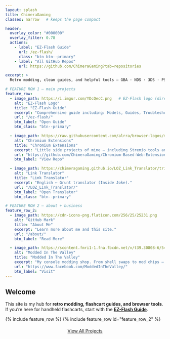```yaml
---
layout: splash
title: ChimeraGaming
classes: narrow   # keeps the page compact

header:
  overlay_color: "#000000"
  overlay_filter: 0.78
  actions:
    - label: "EZ-Flash Guide"
      url: /ez-flash/
      class: "btn btn--primary"
    - label: "All GitHub Repos"
      url: https://github.com/ChimeraGaming?tab=repositories

excerpt: >
  Retro modding, clean guides, and helpful tools — GBA · NDS · 3DS · PSP/Vita · Chromium Extensions

# FEATURE ROW 1 — main projects
feature_row:
  - image_path: https://i.imgur.com/YDcQecC.png   # EZ-Flash logo (direct image link)
    alt: "EZ-Flash Logo"
    title: "EZ-Flash Guide"
    excerpt: "Comprehensive guide including: Models, Guides, Troubleshooting, Cheats, Themes, and more!"
    url: "/ez-flash/"
    btn_label: "Open Guide"
    btn_class: "btn--primary"

  - image_path: https://raw.githubusercontent.com/alrra/browser-logos/main/src/chrome/chrome_128x128.png
    alt: "Chromium Extensions"
    title: "Chromium Extensions"
    excerpt: "Little side projects of mine — including Stremio tools and Amazon “Save for Later” search."
    url: "https://github.com/ChimeraGaming/Chromium-Based-Web-Extensions"
    btn_label: "View Repo"

  - image_path: https://chimeragaming.github.io/LOZ_Link_Translator/triforce.png
    alt: "Link Translator"
    title: "Link Translator"
    excerpt: "English ↔ Grunt translator (Inside Joke)."
    url: "/LOZ_Link_Translator/"
    btn_label: "Open Translator"
    btn_class: "btn--primary"

# FEATURE ROW 2 — about + business
feature_row_2:
  - image_path: https://cdn-icons-png.flaticon.com/256/25/25231.png
    alt: "GitHub Mark"
    title: "About Me"
    excerpt: "Learn more about me and this site."
    url: "/about/"
    btn_label: "Read More"

  - image_path: https://scontent.fmri1-1.fna.fbcdn.net/v/t39.30808-6/544746622_746007288317008_903971971000863529_n.jpg?_nc_cat=101&ccb=1-7&_nc_sid=6ee11a&_nc_ohc=WBwzEa22OvsQ7kNvwFad3eM&_nc_oc=AdlSo_Kkeh2C-iYaBfjIkqplzGq0-zMrDTTIwaLZq1ISHrtoXFm4zSTvb8U7svp58KU&_nc_zt=23&_nc_ht=scontent.fmri1-1.fna&_nc_gid=ImT4IMD9Y9eka06Mc5rFQA&oh=00_AfbIq3E6kA9AAAW-YJSrpFACAQYbD-IhvUrzrhBZ2Ks6aA&oe=68C140D2
    alt: "Modded In The Valley"
    title: "Modded In The Valley"
    excerpt: "My console modding shop. From shell swaps to mod chips — I do it all!"
    url: "https://www.facebook.com/ModdedInTheValley/"
    btn_label: "Visit"
---
```


## Welcome
This site is my hub for **retro modding, flashcart guides, and browser tools**.  
If you’re here for handheld flashcarts, start with the **[EZ-Flash Guide](/ez-flash/)**.

{% include feature_row %}
{% include feature_row id="feature_row_2" %}

<p style="text-align:center; margin-top:1.25rem;">
  <a class="btn btn--primary" href="/projects/"><i class="fas fa-code"></i> View All Projects</a>
</p>
